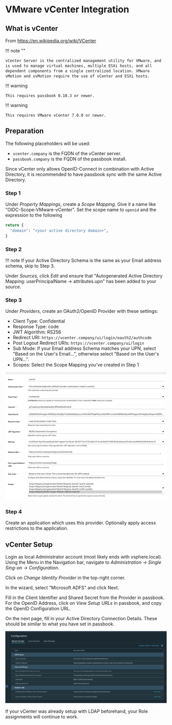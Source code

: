 # VMware vCenter Integration

## What is vCenter

From https://en.wikipedia.org/wiki/VCenter

!!! note ""

    vCenter Server is the centralized management utility for VMware, and is used to manage virtual machines, multiple ESXi hosts, and all dependent components from a single centralized location. VMware vMotion and svMotion require the use of vCenter and ESXi hosts.

!!! warning

    This requires passbook 0.10.3 or newer.

!!! warning

    This requires VMware vCenter 7.0.0 or newer.

## Preparation

The following placeholders will be used:

 - `vcenter.company` is the FQDN of the vCenter server.
 - `passbook.company` is the FQDN of the passbook install.

Since vCenter only allows OpenID-Connect in combination with Active Directory, it is recommended to have passbook sync with the same Active Directory.

### Step 1

Under *Property Mappings*, create a *Scope Mapping*. Give it a name like "OIDC-Scope-VMware-vCenter". Set the scope name to `openid` and the expression to the following

```python
return {
  "domain": "<your active directory domain>",
}
```

### Step 2

!!! note
    If your Active Directory Schema is the same as your Email address schema, skip to Step 3.

Under *Sources*, click *Edit* and ensure that "Autogenerated Active Directory Mapping: userPrincipalName -> attributes.upn" has been added to your source.

### Step 3

Under *Providers*, create an OAuth2/OpenID Provider with these settings:

 - Client Type: Confidential
 - Response Type: code
 - JWT Algorithm: RS256
 - Redirect URI: `https://vcenter.company/ui/login/oauth2/authcode`
 - Post Logout Redirect URIs: `https://vcenter.company/ui/login`
 - Sub Mode: If your Email address Schema matches your UPN, select "Based on the User's Email...", otherwise select "Based on the User's UPN...".
 - Scopes: Select the Scope Mapping you've created in Step 1

![](./passbook_setup.png)

### Step 4

Create an application which uses this provider. Optionally apply access restrictions to the application.

## vCenter Setup

Login as local Administrator account (most likely ends with vsphere.local). Using the Menu in the Navigation bar, navigate to *Administration -> Single Sing-on -> Configuration*.

Click on *Change Identity Provider* in the top-right corner.

In the wizard, select "Microsoft ADFS" and click Next.

Fill in the Client Identifier and Shared Secret from the Provider in passbook. For the OpenID Address, click on *View Setup URLs* in passbook, and copy the OpenID Configuration URL.

On the next page, fill in your Active Directory Connection Details. These should be similar to what you have set in passbook.

![](./vcenter_post_setup.png)

If your vCenter was already setup with LDAP beforehand, your Role assignments will continue to work.
